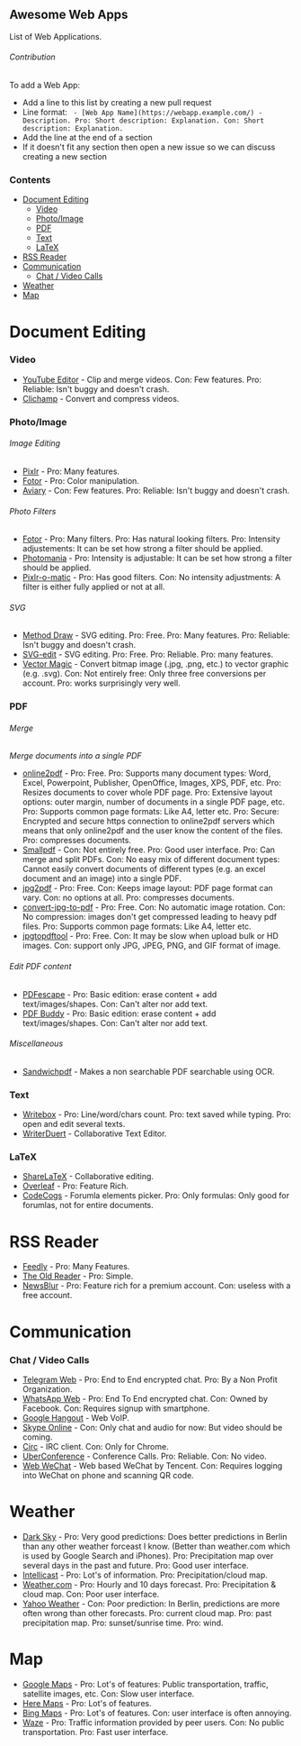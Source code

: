 ## Awesome Web Apps

List of Web Applications.

###### Contribution

To add a Web App:

  - Add a line to this list by creating a new pull request
  - Line format: ` - [Web App Name](https://webapp.example.com/) - Description. Pro: Short description: Explanation. Con: Short description: Explanation.`
  - Add the line at the end of a section
  - If it doesn't fit any section then open a new issue so we can discuss creating a new section

### Contents

- [Document Editing](#document-editing)
    - [Video](#video)
    - [Photo/Image](#photoimage)
    - [PDF](#pdf)
    - [Text](#text)
    - [LaTeX](#latex)
- [RSS Reader](#rss-reader)
- [Communication](#communication)
    - [Chat / Video Calls](#chat--video-calls)
- [Weather](#weather)
- [Map](#map)



# Document Editing

### Video
<!---
 *I've tried many video editing web apps but none were reliable. The only exception being the YouTube Video Editor.*
-->

 - [YouTube Editor](http://www.youtube.com/editor) - Clip and merge videos. Con: Few features. Pro: Reliable: Isn't buggy and doesn't crash.
 - [Clichamp](https://clipchamp.com/) - Convert and compress videos.


### Photo/Image

###### Image Editing

 - [Pixlr](https://pixlr.com/) - Pro: Many features.
 - [Fotor](http://www.fotor.com/) - Pro: Color manipulation.
 - [Aviary](https://www.aviary.com/) - Con: Few features. Pro: Reliable: Isn't buggy and doesn't crash.

<!--- Dissmissed
 - http://photooutcome.com/ - Alternatives seem to be better.
-->

###### Photo Filters

 - [Fotor](http://www.fotor.com/) - Pro: Many filters. Pro: Has natural looking filters. Pro: Intensity adjustements: It can be set how strong a filter should be applied.
 - [Photomania](http://photomania.net/editor) - Pro: Intensity is adjustable: It can be set how strong a filter should be applied.
 - [Pixlr-o-matic](https://pixlr.com/o-matic/) - Pro: Has good filters. Con: No intensity adjustments: A filter is either fully applied or not at all.

<!--- Dissmissed
 - rollip.com - Alternatives seem to be better.
-->


###### SVG

 - [Method Draw](http://editor.method.ac/) - SVG editing. Pro: Free. Pro: Many features. Pro: Reliable: Isn't buggy and doesn't crash.
 - [SVG-edit](https://svg-edit.github.io/svgedit/releases/svg-edit-2.8.1/svg-editor.html) - SVG editing. Pro: Free. Pro: Reliable. Pro: many features.
 - [Vector Magic](http://vectormagic.com/home) - Convert bitmap image (.jpg, .png, etc.) to vector graphic (e.g. .svg). Con: Not entirely free: Only three free conversions per account. Pro: works surprisingly very well.


### PDF

###### Merge

*Merge documents into a single PDF*

 - [online2pdf](https://online2pdf.com/) - Pro: Free. Pro: Supports many document types: Word, Excel, Powerpoint, Publisher, OpenOffice, Images, XPS, PDF, etc. Pro: Resizes documents to cover whole PDF page. Pro: Extensive layout options: outer margin, number of documents in a single PDF page, etc. Pro: Supports common page formats: Like A4, letter etc.  Pro: Secure: Encrypted and secure https connection to online2pdf servers which means that only online2pdf and the user know the content of the files. Pro: compresses documents.
 - [Smallpdf](https://smallpdf.com/) - Con: Not entirely free. Pro: Good user interface. Pro: Can merge and split PDFs. Con: No easy mix of different document types: Cannot easily convert documents of different types (e.g. an excel document and an image) into a single PDF.
 - [jpg2pdf](http://jpg2pdf.com/) - Pro: Free. Con: Keeps image layout: PDF page format can vary. Con: no options at all. Pro: compresses documents.
 - [convert-jpg-to-pdf](http://www.convert-jpg-to-pdf.net/) - Pro: Free. Con: No automatic image rotation. Con: No compression: images don't get compressed leading to heavy pdf files. Pro: Supports common page formats: Like A4, letter etc.
 - [jpgtopdftool](https://jpgtopdftool.com/) - Pro: Free. Con: It may be slow when upload bulk or HD images. Con: support only JPG, JPEG, PNG, and GIF format of image.

###### Edit PDF content
<!---
 *I Couldn't find a PDF online editor that allows to edit texts inline. Nor could I find a PDF editor to cut and paste parts.*
-->

 - [PDFescape](https://www.pdfescape.com) - Pro: Basic edition: erase content + add text/images/shapes. Con: Can't alter nor add text.
 - [PDF Buddy](https://www.pdfbuddy.com) - Pro: Basic edition: erase content + add text/images/shapes. Con: Can't alter nor add text.

<!--- Dismissed
 - [PDF Pro](https://www.pdfpro.co) - Erase content. Add text/images/shapes. Merge PDFs.
-->

###### Miscellaneous

 - [Sandwichpdf](http://www.sandwichpdf.com/) - Makes a non searchable PDF searchable using OCR.


### Text

 - [Writebox](https://write-box.appspot.com/) - Pro: Line/word/chars count. Pro: text saved while typing. Pro: open and edit several texts.
 - [WriterDuert](https://www.writerduet.com) - Collaborative Text Editor.


### LaTeX

 - [ShareLaTeX](https://www.sharelatex.com/) - Collaborative editing.
 - [Overleaf](https://www.overleaf.com) - Pro: Feature Rich.
 - [CodeCogs](https://www.codecogs.com/latex/eqneditor.php) - Forumla elements picker. Pro: Only formulas: Only good for forumlas, not for entire documents.

<!--- Dismissed
 - https://papeeria.com - Alternatives seem to be better.
-->



# RSS Reader
 - [Feedly](http://feedly.com/) - Pro: Many Features.
 - [The Old Reader](https://theoldreader.com/) - Pro: Simple.
 - [NewsBlur](http://www.newsblur.com/) - Pro: Feature rich for a premium account. Con: useless with a free account.



# Communication

### Chat / Video Calls
 - [Telegram Web](https://web.telegram.org) - Pro: End to End encrypted chat. Pro: By a Non Profit Organization.
 - [WhatsApp Web](https://web.whatsapp.com/) - Pro: End To End encrypted chat. Con: Owned by Facebook. Con: Requires signup with smartphone.
 - [Google Hangout](https://hangouts.google.com/) - Web VoIP.
 - [Skype Online](https://web.skype.com/) - Con: Only chat and audio for now: But video should be coming.
 - [Circ](https://chrome.google.com/webstore/detail/circ/bebigdkelppomhhjaaianniiifjbgocn) - IRC client. Con: Only for Chrome.
 - [UberConference](https://www.uberconference.com/) - Conference Calls. Pro: Reliable. Con: No video.
 - [Web WeChat](https://web.wechat.com/) - Web based WeChat by Tencent. Con: Requires logging into WeChat on phone and scanning QR code.

<!--- Dissmissed
 - Helm.is - Encrypted Chat by Peter Sunde of the Pirate Bay. Project is abandoned.
-->



# Weather

 - [Dark Sky](https://darksky.net/) - Pro: Very good predictions: Does better predictions in Berlin than any other weather forceast I know. (Better than weather.com which is used by Google Search and iPhones). Pro: Precipitation map over several days in the past and future. Pro: Good user interface.
 - [Intellicast](http://www.intellicast.com/) - Pro: Lot's of information. Pro: Precipitation/cloud map.
 - [Weather.com](https://weather.com) - Pro: Hourly and 10 days forecast. Pro: Precipitation & cloud map. Con: Poor user interface.
 - [Yahoo Weather](https://www.yahoo.com/news/weather/) - Con: Poor prediction: In Berlin, predictions are more often wrong than other forecasts. Pro: current cloud map. Pro: past precipitation map. Pro: sunset/sunrise time. Pro: wind.

<!--- Dismissed
 - http://www.timeanddate.com/weather/ - Not accurate Weather Information.
 - http://www.accuweather.com/ -  Alternatives seem to be better.
 - http://www.bbc.com/weather -  Alternatives seem to be better.
 - https://www.wunderground.com/ -  Alternatives seem to be better.
-->



# Map

 - [Google Maps](https://www.google.com/maps) - Pro: Lot's of features: Public transportation, traffic, satellite images, etc. Con: Slow user interface.
 - [Here Maps](https://maps.here.com) - Pro: Lot's of features.
 - [Bing Maps](https://www.bing.com/mapspreview) - Pro: Lot's of features. Con: user interface is often annoying.
 - [Waze](https://www.waze.com) - Pro: Traffic information provided by peer users. Con: No public transportation. Pro: Fast user interface.

<!--- Dismissed
 - [Yandex Maps](https://yandex.com/maps/) - Poor autocomplete.
 - [Mapquest](https://www.mapquest.com) - Couldn't find Streets in Berlin.
 - [2GIS](http://2gis.ae/) - Only seems to support Dubai.
-->




<!---
# Category candidates / Needs more care

### Private photo saving & sharing
 - google photos

### Invoice / Time Tracking
 - https://ding.io/
 - https://www.zoho.com/invoice

### Chat Roulette
 - http://chatroulette.com/ - Nsfw.
 - http://www.omegle.com/
 - http://www.hey-people.com/

### Group Chats
 - Slack
 - Riot
 - discordapp.com
-->
